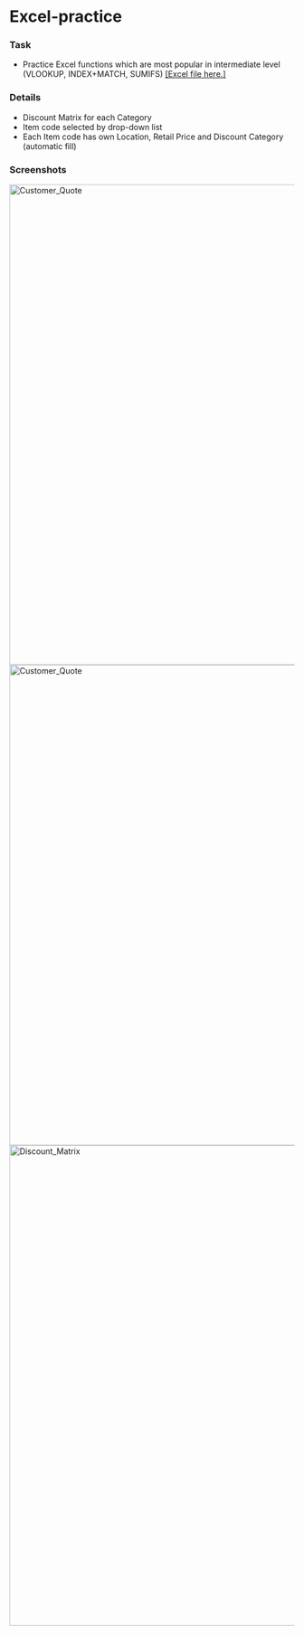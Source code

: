 # Excel-practice

### Task
- Practice Excel functions which are most popular in intermediate level (VLOOKUP, INDEX+MATCH, SUMIFS)
[[Excel file here.]](https://github.com/Ciachula/Excel-practice/blob/main/functions%20lookup%2C%20index%2Bmatch%2C%20sumifs.xlsx)

### Details
- Discount Matrix for each Category 
- Item code selected by drop-down list
- Each Item code has own Location, Retail Price and Discount Category (automatic fill)



### Screenshots


<img width="850" alt="Customer_Quote" src="https://user-images.githubusercontent.com/31890259/191711579-f524973a-381d-4b82-bdb6-ad52c48fa164.png">
<img width="850" alt="Customer_Quote" src="https://user-images.githubusercontent.com/31890259/188129364-01ea1faf-f8df-4b7c-868b-69d3c483da30.PNG">
<img width="850" alt="Discount_Matrix" src="https://user-images.githubusercontent.com/31890259/188139323-b5c57b1c-0be9-4be2-b168-ea8aa5a3635d.PNG">
